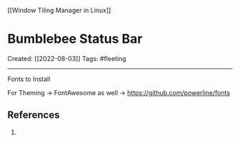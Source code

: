 [[Window Tiling Manager in Linux]]

# Bumblebee Status Bar
Created:  [[2022-08-03]]
Tags: #fleeting 

---
Fonts to Install


For Theming
-> FontAwesome as well
-> https://github.com/powerline/fonts












## References
1. 
